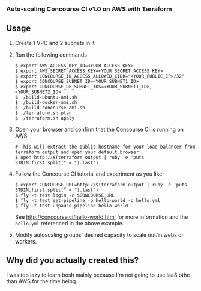 ### Auto-scaling Concourse CI v1.0 on AWS with Terraform

## Usage

1. Create 1 VPC and 2 subnets in it

2. Run the following commands
   ```
   $ export AWS_ACCESS_KEY_ID=<YOUR ACCESS KEY>
   $ export AWS_SECRET_ACCESS_KEY=<YOUR SECRET ACCESS KEY>
   $ export CONCOURSE_IN_ACCESS_ALLOWED_CIDR="<YOUR_PUBLIC_IP>/32"
   $ export CONCOURSE_SUBNET_ID=<YOUR_SUBNET1_ID>
   $ export CONCOURSE_DB_SUBNET_IDS=<YOUR_SUBNET1_ID>,<YOUR_SUBNET2_ID>
   $ ./build-ubuntu-ami.sh
   $ ./build-docker-ami.sh
   $ ./build-concourse-ami.sh
   $ ./terraform.sh plan
   $ ./terraform.sh apply
   ```

3. Open your browser and confirm that the Concourse CI is running on AWS:
   ```
   # This will extract the public hostname for your load balancer from terraform output and open your default browser
   $ open http://$(terraform output | ruby -e 'puts STDIN.first.split(" = ").last')
   ```

4. Follow the Concourse CI tutorial and experiment as you like:
   ```
   $ export CONCOURSE_URL=http://$(terraform output | ruby -e 'puts STDIN.first.split(" = ").last')
   $ fly -t test login -c $CONCOURSE_URL
   $ fly -t test set-pipeline -p hello-world -c hello.yml
   $ fly -t test unpause-pipeline hello-world
   ```
   See http://concourse.ci/hello-world.html for more information and the `hello.yml` referenced in the above example.

5. Modify autoscaling groups' desired capacity to scale out/in webs or workers.

## Why did you actually created this?

I was too lazy to learn bosh mainly because I'm not going to use IaaS othe than AWS for the time being.
